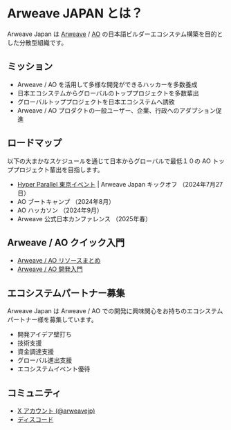 # Arweave JAPAN とは？

Arweave Japan は [Arweave](https://arweave.org/) / [AO](https://ao.arweave.dev/) の日本語ビルダーエコシステム構築を目的とした分散型組織です。

## ミッション

- Arweave / AO を活用して多様な開発ができるハッカーを多数養成
- 日本エコシステムからグローバルのトッププロジェクトを多数輩出
- グローバルトッププロジェクトを日本エコシステムへ誘致
- Arweave / AO プロダクトの一般ユーザー、企業、行政へのアダプション促進

## ロードマップ

以下の大まかなスケジュールを通じて日本からグローバルで最低１０の AO トッププロジェクト輩出を目指します。

- [Hyper Parallel 東京イベント](https://lu.ma/9k7uzemx) | Arweave Japan キックオフ （2024年7月27日）
- AO ブートキャンプ （2024年8月）
- AO ハッカソン （2024年9月）
- Arweave 公式日本カンファレンス （2025年春）

## Arweave / AO クイック入門

- [Arweave / AO リソースまとめ](../docs/resources.md)
- [Arweave / AO 開発入門](../docs/quick-start.md)

## エコシステムパートナー募集

Arweave Japan は Arweave / AO での開発に興味関心をお持ちのエコシステムパートナー様を募集しています。

- 開発アイデア壁打ち
- 技術支援
- 資金調達支援
- グローバル進出支援
- エコシステムイベント優待

## コミュニティ

- [X アカウント (@arweavejp)](https://x.com/arweavejp)
- [ディスコード](https://discord.gg/bB4N7fAMmp)